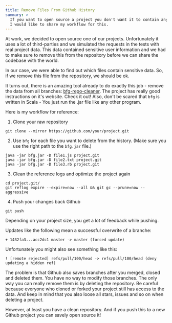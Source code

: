 ```yaml
---
title: Remove Files From Github History
summary: >
  If you want to open source a project you don't want it to contain any sensitive data.
  I would like to share my workflow for this.
---
```


At work, we decided to open source one of our projects.
Unfortunately it uses a lot of third-parties
and we simulated the requests in the tests with real project data.
This data contained sensitive user information
and we had to make sure to remove this from the repository before we can share the codebase with the world.

In our case, we were able to find out which files contain sensitive data.
So, if we remove this file from the repository, we should be ok.

It turns out, there is an amazing tool already to do exactly this job - remove the data from all branches: [bfg-repo-cleaner](https://rtyley.github.io/bfg-repo-cleaner/).
The project has really good instructions on it's website. Check it out!
Also, don't be scared that `bfg` is written in Scala - You just run the .jar file like any other program.

Here is my workflow for reference:

1. Clone your raw repository
```
git clone --mirror https://github.com/your/project.git
```

2. Use `bfg` for each file you want to delete from the history.
(Make sure you use the right path to the `bfg.jar` file.)
```
java -jar bfg.jar -D file1.js project.git
java -jar bfg.jar -D file2.txt project.git
java -jar bfg.jar -D file3.rb project.git
```

3. Clean the reference logs and optimize the project again
```
cd project.git/
git reflog expire --expire=now --all && git gc --prune=now --aggressive
```

4. Push your changes back Github
```
git push
```

Depending on your project size, you get a lot of feedback while pushing.

Updates like the following mean a successful overwrite of a branche:

    + 1432fa3...acc2dc1 master -> master (forced update)

Unfortunately you might also see something like this:

    ! [remote rejected] refs/pull/100/head -> refs/pull/100/head (deny updating a hidden ref)

The problem is that Github also saves branches after you merged, closed and deleted them.
You have no way to modify those branches.
The only way you can really remove them is by deleting the repository.
Be careful because everyone who cloned or forked your project still has access to the data.
And keep in mind that you also loose all stars, issues and so on when deleting a project.

However, at least you have a clean repository. 
And if you push this to a new Github project you can savely open source it!
